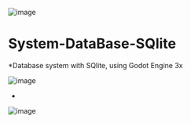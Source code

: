 ![image](https://user-images.githubusercontent.com/91382989/204068262-cbffafd3-f9fa-4804-b183-d32d2b14d652.png)
# System-DataBase-SQlite

*Database system with SQlite, using Godot Engine 3x

![image](https://user-images.githubusercontent.com/91382989/204068376-fc0534e4-1838-46c3-b683-4ba0ba59e953.png)

*

![image](https://user-images.githubusercontent.com/91382989/204068427-8bac5dc1-0d0d-4031-b4b6-15c5914945af.png)
